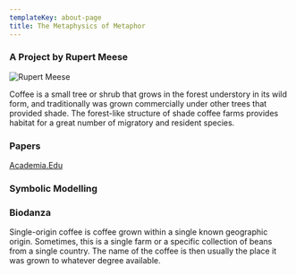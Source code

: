 ```yaml
---
templateKey: about-page
title: The Metaphysics of Metaphor
---
```

### A Project by Rupert Meese

![Rupert Meese](/img/img_2162.jpg)

Coffee is a small tree or shrub that grows in the forest understory in its wild form, and traditionally was grown commercially under other trees that provided shade. The forest-like structure of shade coffee farms provides habitat for a great number of migratory and resident species.

### Papers

[Academia.Edu](https://independent.academia.edu/RupertMeese)

### Symbolic Modelling

### Biodanza

Single-origin coffee is coffee grown within a single known geographic origin. Sometimes, this is a single farm or a specific collection of beans from a single country. The name of the coffee is then usually the place it was grown to whatever degree available.
